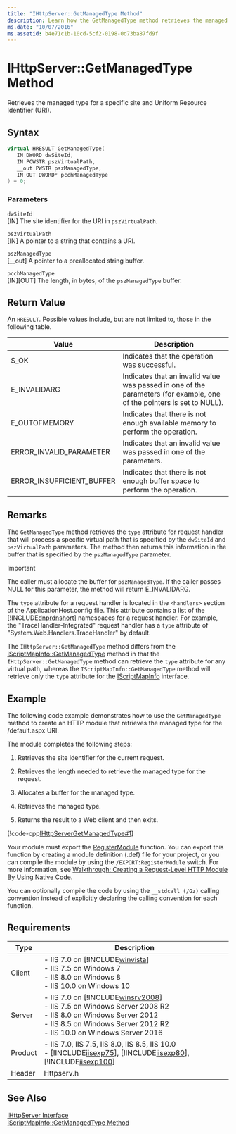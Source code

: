 ```yaml
---
title: "IHttpServer::GetManagedType Method"
description: Learn how the GetManagedType method retrieves the managed type for a specific site and Uniform Resource Identifier (URI).
ms.date: "10/07/2016"
ms.assetid: b4e71c1b-10cd-5cf2-0198-0d73ba87fd9f
---
```

# IHttpServer::GetManagedType Method
Retrieves the managed type for a specific site and Uniform Resource Identifier (URI).  
  
## Syntax  
  
```cpp  
virtual HRESULT GetManagedType(  
   IN DWORD dwSiteId,  
   IN PCWSTR pszVirtualPath,  
   __out PWSTR pszManagedType,  
   IN OUT DWORD* pcchManagedType  
) = 0;  
```  
  
### Parameters  
 `dwSiteId`  
 [IN] The site identifier for the URI in `pszVirtualPath`.  
  
 `pszVirtualPath`  
 [IN] A pointer to a string that contains a URI.  
  
 `pszManagedType`  
 [__out] A pointer to a preallocated string buffer.  
  
 `pcchManagedType`  
 [IN][OUT] The length, in bytes, of the `pszManagedType` buffer.  
  
## Return Value  
 An `HRESULT`. Possible values include, but are not limited to, those in the following table.  
  
|Value|Description|  
|-----------|-----------------|  
|S_OK|Indicates that the operation was successful.|  
|E_INVALIDARG|Indicates that an invalid value was passed in one of the parameters (for example, one of the pointers is set to NULL).|  
|E_OUTOFMEMORY|Indicates that there is not enough available memory to perform the operation.|  
|ERROR_INVALID_PARAMETER|Indicates that an invalid value was passed in one of the parameters.|  
|ERROR_INSUFFICIENT_BUFFER|Indicates that there is not enough buffer space to perform the operation.|  
  
## Remarks  
 The `GetManagedType` method retrieves the `type` attribute for request handler that will process a specific virtual path that is specified by the `dwSiteId` and `pszVirtualPath` parameters. The method then returns this information in the buffer that is specified by the `pszManagedType` parameter.  
  
> [!IMPORTANT]
>  The caller must allocate the buffer for `pszManagedType`. If the caller passes NULL for this parameter, the method will return E_INVALIDARG.  
  
 The `type` attribute for a request handler is located in the `<handlers>` section of the ApplicationHost.config file. This attribute contains a list of the [!INCLUDE[dnprdnshort](../../wmi-provider/includes/dnprdnshort-md.md)] namespaces for a request handler. For example, the "TraceHandler-Integrated" request handler has a `type` attribute of "System.Web.Handlers.TraceHandler" by default.  
  
 The `IHttpServer::GetManagedType` method differs from the [IScriptMapInfo::GetManagedType](../../web-development-reference/native-code-api-reference/iscriptmapinfo-getmanagedtype-method.md) method in that the `IHttpServer::GetManagedType` method can retrieve the `type` attribute for any virtual path, whereas the `IScriptMapInfo::GetManagedType` method will retrieve only the `type` attribute for the [IScriptMapInfo](../../web-development-reference/native-code-api-reference/iscriptmapinfo-interface.md) interface.  
  
## Example  
 The following code example demonstrates how to use the `GetManagedType` method to create an HTTP module that retrieves the managed type for the /default.aspx URI.  
  
 The module completes the following steps:  
  
1. Retrieves the site identifier for the current request.  
  
2. Retrieves the length needed to retrieve the managed type for the request.  
  
3. Allocates a buffer for the managed type.  
  
4. Retrieves the managed type.  
  
5. Returns the result to a Web client and then exits.  
  
 [!code-cpp[IHttpServerGetManagedType#1](../../../samples/snippets/cpp/VS_Snippets_IIS/IIS7/IHttpServerGetManagedType/cpp/IHttpServerGetManagedType.cpp#1)]  
  
 Your module must export the [RegisterModule](../../web-development-reference/native-code-api-reference/pfn-registermodule-function.md) function. You can export this function by creating a module definition (.def) file for your project, or you can compile the module by using the `/EXPORT:RegisterModule` switch. For more information, see [Walkthrough: Creating a Request-Level HTTP Module By Using Native Code](../../web-development-reference/native-code-development-overview/walkthrough-creating-a-request-level-http-module-by-using-native-code.md).  
  
 You can optionally compile the code by using the `__stdcall (/Gz)` calling convention instead of explicitly declaring the calling convention for each function.  
  
## Requirements  
  
|Type|Description|  
|----------|-----------------|  
|Client|-   IIS 7.0 on [!INCLUDE[winvista](../../wmi-provider/includes/winvista-md.md)]<br />-   IIS 7.5 on Windows 7<br />-   IIS 8.0 on Windows 8<br />-   IIS 10.0 on Windows 10|  
|Server|-   IIS 7.0 on [!INCLUDE[winsrv2008](../../wmi-provider/includes/winsrv2008-md.md)]<br />-   IIS 7.5 on Windows Server 2008 R2<br />-   IIS 8.0 on Windows Server 2012<br />-   IIS 8.5 on Windows Server 2012 R2<br />-   IIS 10.0 on Windows Server 2016|  
|Product|-   IIS 7.0, IIS 7.5, IIS 8.0, IIS 8.5, IIS 10.0<br />-   [!INCLUDE[iisexp75](../../web-development-reference/native-code-api-reference/includes/iisexp75-md.md)], [!INCLUDE[iisexp80](../../web-development-reference/native-code-api-reference/includes/iisexp80-md.md)], [!INCLUDE[iisexp100](../../web-development-reference/native-code-api-reference/includes/iisexp100-md.md)]|  
|Header|Httpserv.h|  
  
## See Also  
 [IHttpServer Interface](../../web-development-reference/native-code-api-reference/ihttpserver-interface.md)   
 [IScriptMapInfo::GetManagedType Method](../../web-development-reference/native-code-api-reference/iscriptmapinfo-getmanagedtype-method.md)
